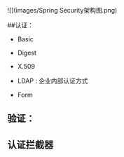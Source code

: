 

![](images/Spring Security架构图.png)

##认证：

* Basic


* Digest
* X.509
* LDAP : 企业内部认证方式
* Form

## 验证：

## 认证拦截器


